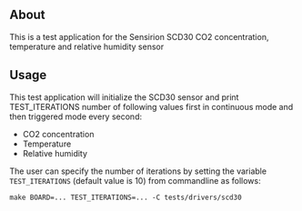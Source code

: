 ## About
This is a test application for the Sensirion SCD30 CO2 concentration,
temperature and relative humidity sensor

## Usage
This test application will initialize the SCD30 sensor and print TEST_ITERATIONS
number of following values first in continuous mode and then triggered mode every
second:

* CO2 concentration
* Temperature
* Relative humidity

The user can specify the number of iterations by setting the variable
`TEST_ITERATIONS` (default value is 10) from commandline as follows:
```
make BOARD=... TEST_ITERATIONS=... -C tests/drivers/scd30
```
